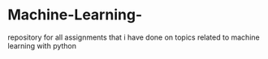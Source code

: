# Machine-Learning-
repository for all assignments  that i have done on topics related to machine learning with python 
